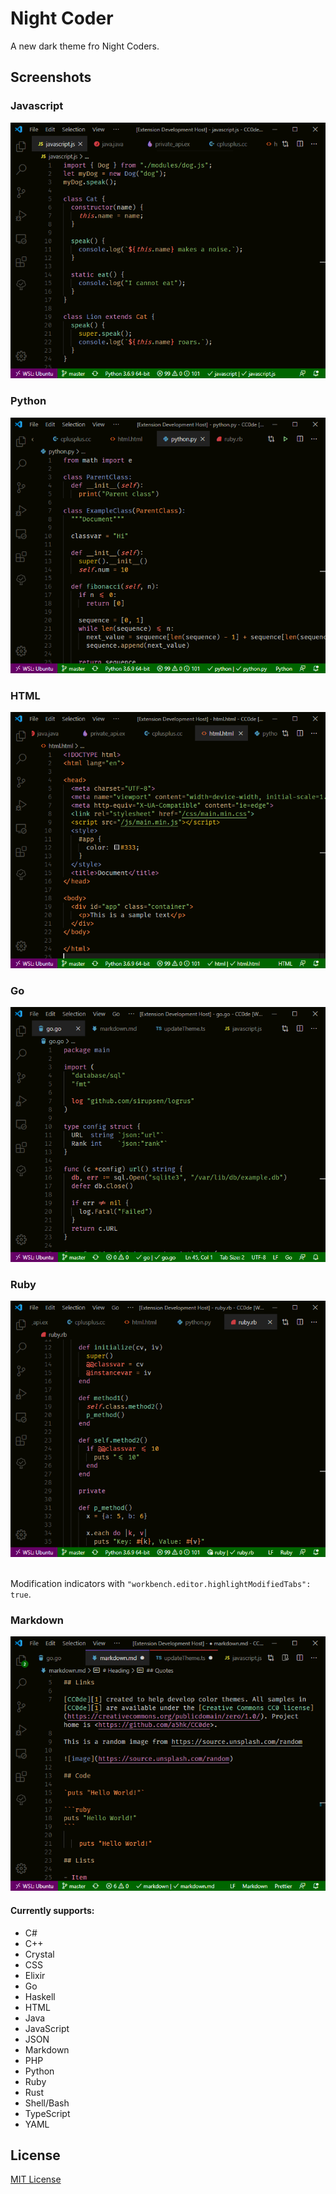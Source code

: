 # Night Coder

A new dark theme fro Night Coders.

## Screenshots

### Javascript

![javascript screenshot](screenshot/javascript.png)

### Python

![python screenshot](screenshot/python.png)

### HTML

![html screenshot](screenshot/html.png)

### Go

![go screenshot](screenshot/go.png)

### Ruby

![ruby screenshot](screenshot/ruby.png)

<br>Modification indicators with `"workbench.editor.highlightModifiedTabs": true`.

### Markdown

![modified tab indicators](screenshot/modified.png)

#### Currently supports:

- C#
- C++
- Crystal
- CSS
- Elixir
- Go
- Haskell
- HTML
- Java
- JavaScript
- JSON
- Markdown
- PHP
- Python
- Ruby
- Rust
- Shell/Bash
- TypeScript
- YAML

## License

[MIT License](LICENSE)
